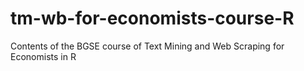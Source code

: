 # tm-wb-for-economists-course-R
 Contents of the BGSE course of Text Mining and Web Scraping for Economists in R

